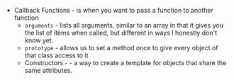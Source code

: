   * Callback Functions - is when you want to pass a function to another function
	* `arguments` - lists all arguments, similar to an array in that it gives you the list of items when called, but different in ways I honestly don't know yet.
	* `prototype` - allows us to set a method once to give every object of that class access to it
	* Constructors - - a way to create a template for objects that share the same attributes.